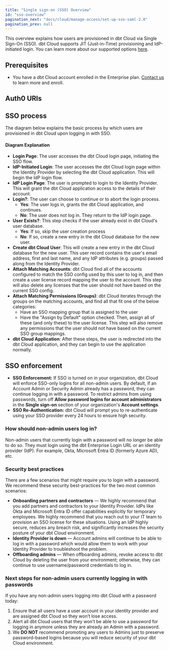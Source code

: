```yaml
---
title: "Single sign-on (SSO) Overview"
id: "sso-overview"
pagination_next: "docs/cloud/manage-access/set-up-sso-saml-2.0"
pagination_prev: null
---
```


This overview explains how users are provisioned in dbt Cloud via Single Sign-On (SSO).
dbt Cloud supports JIT (Just-in-Time) provisioning and IdP-initiated login. You can learn more about our supported options [here](https://www.getdbt.com/pricing/).

## Prerequisites

- You have a dbt Cloud account enrolled in the Enterprise plan. [Contact us](mailto:sales@getdbt.com) to learn more and enroll.

## Auth0 URIs

<Snippet path="auth0-uri" />

## SSO process

The diagram below explains the basic process by which users are provisioned in dbt Cloud upon logging in with SSO.

<Lightbox src="/img/sso_overview.png" title="SSO diagram" />

#### Diagram Explanation

- **Login Page**: The user accesses the dbt Cloud login page, initiating the SSO flow.
- **IdP-Initiated Login**: The user accesses the dbt Cloud login page within the Identity Provider by selecting the dbt Cloud application. This will begin the IdP login flow.
- **IdP Login Page**: The user is prompted to login to the Identity Provider. This will grant the dbt Cloud application access to the details of their account.
- **Login?**: The user can choose to continue or to abort the login process.
  - **Yes**: The user logs in, grants the dbt Cloud application, and continues.
  - **No**: The user does not log in. They return to the IdP login page.
- **User Exists?**: This step checks if the user already exist in dbt Cloud's user database.
  - **Yes**: If so, skip the user creation process
  - **No**: If so, create a new entry in the dbt Cloud database for the new user.
- **Create dbt Cloud User**: This will create a new entry in the dbt Cloud database for the new user. This user record contains the user's email address, first and last name, and any IdP attributes (e.g. groups) passed along from the Identity Provider.
- **Attach Matching Accounts**: dbt Cloud find all of the accounts configured to match the SSO config used by this user to log in, and then create a user license record mapping the user to the account. This step will also delete any licenses that the user should not have based on the current SSO config.
- **Attach Matching Permissions (Groups)**: dbt Cloud iterates through the groups on the matching accounts, and find all that fit one of the below categories:
  - Have an SSO mapping group that is assigned to the user
  - Have the "Assign by Default" option checked.
Then, assign all of these (and only these) to the user license. This step will also remove any permissions that the user should not have based on the current SSO group mappings.
- **dbt Cloud Application**: After these steps, the user is redirected into the dbt Cloud application, and they can begin to use the application normally.

## SSO enforcement

* **SSO Enforcement:** If SSO is turned on in your organization, dbt Cloud will enforce SSO-only logins for all non-admin users. By default, if an Account Admin or Security Admin already has a password, they can continue logging in with a password. To restrict admins from using passwords, turn off **Allow password logins for account administrators** in the **Single sign-on** section of your organization's **Account settings**.
* **SSO Re-Authentication:** dbt Cloud will prompt you to re-authenticate using your SSO provider every 24 hours to ensure high security.

### How should non-admin users log in?

Non-admin users that currently login with a password will no longer be able to do so. They must login using the dbt Enterprise Login URL or an identity provider (IdP). For example, Okta, Microsoft Entra ID (formerly Azure AD), etc.

### Security best practices

There are a few scenarios that might require you to login with a password. We recommend these security best-practices for the two most common scenarios:
* **Onboarding partners and contractors** &mdash; We highly recommend that you add partners and contractors to your Identity Provider. IdPs like Okta and Microsoft Entra ID offer capabilities explicitly for temporary employees. We highly recommend that you reach out to your IT team to provision an SSO license for these situations. Using an IdP highly secure, reduces any breach risk, and significantly increases the security posture of your dbt Cloud environment.
* **Identity Provider is down** &mdash; Account admins will continue to be able to log in with a password which would allow them to work with your Identity Provider to troubleshoot the problem.
* **Offboarding admins** &mdash; When offboarding admins, revoke access to dbt Cloud by deleting the user from your environment; otherwise, they can continue to use username/password credentials to log in. 

### Next steps for non-admin users currently logging in with passwords

If you have any non-admin users logging into dbt Cloud with a password today:

1. Ensure that all users have a user account in your identity provider and are assigned dbt Cloud so they won’t lose access.
2. Alert all dbt Cloud users that they won’t be able to use a password for logging in anymore unless they are already an Admin with a password.
3. We **DO NOT** recommend promoting any users to Admins just to preserve password-based logins because you will reduce security of your dbt Cloud environment.


